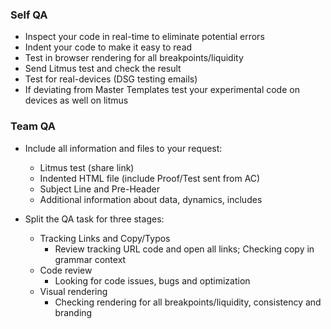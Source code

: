 ### Self QA

* Inspect your code in real-time to eliminate potential errors
* Indent your code to make it easy to read <!-- [Dreamweaver setup for indentation](#) -->
* Test in browser rendering for all breakpoints/liquidity
* Send Litmus test and check the result
* Test for real-devices (DSG testing emails)
* If deviating from Master Templates test your experimental code on devices as well on litmus

### Team QA

* Include all information and files to your request:
  * Litmus test (share link)
  * Indented HTML file (include Proof/Test sent from AC)
  * Subject Line and Pre-Header
  * Additional information about data, dynamics, includes


* Split the QA task for three stages:
  * Tracking Links and Copy/Typos
    * Review tracking URL code and open all links; Checking copy in grammar context
  * Code review
    * Looking for code issues, bugs and optimization
  * Visual rendering
    * Checking rendering for all breakpoints/liquidity, consistency and branding
